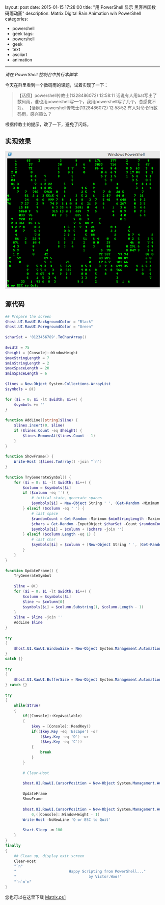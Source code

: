 layout: post
date: 2015-01-15 17:28:00
title: "用 PowerShell 显示 黑客帝国数码雨动画"
description: Matrix Digital Rain Animation wih PowerShell
categories:
- powershell
- geek
tags:
- powershell
- geek
- text
- asciiart
- animation
---
_请在 PowerShell 控制台中执行本脚本_

今天在群里看到一个数码雨的课题，试着实现了一下：

> 【话痨】powershell传教士(1328486072) 12:58:11 
> 话说有人用bat写出了数码雨，谁也用powershell写一个，我用powershell写了几个，总感觉不对。
> 【话痨】powershell传教士(1328486072) 12:58:52 
> 有人对命令行数码雨，感兴趣么？

根据传教士的提示，改了一下，避免了闪烁。

实现效果
--------

![Matrix](/img/2015-01-15-matrix-001.gif)

源代码
------

<!--more-->

```powershell
## Prepare the screen
$host.UI.RawUI.BackgroundColor = "Black"
$host.UI.RawUI.ForegroundColor = "Green"

$charSet = '0123456789'.ToCharArray()

$width = 75
$height = [Console]::WindowHeight
$maxStringLength = 7
$minStringLength = 2
$maxSpaceLength = 20
$minSpaceLength = 6

$lines = New-Object System.Collections.ArrayList
$symbols = @()

for ($i = 0; $i -lt $width; $i++) {
    $symbols += ''
}

function AddLine([string]$line) {
    $lines.insert(0, $line)
    if ($lines.Count -eq $height) {
        $lines.RemoveAt($lines.Count - 1)
    }
}

function ShowFrame() {
    Write-Host ($lines.ToArray() -join "`n")
}

function TryGenerateSymbol() {
    for ($i = 0; $i -lt $width; $i++) {
        $column = $symbols[$i]
        if ($column -eq '') {
            # initial state, generate spaces
            $symbols[$i] = New-Object String ' ', (Get-Random -Minimum $minSpaceLength -Maximum $maxSpaceLength)
        } elseif ($column -eq ' ') {
            # last space
            $randomCount = Get-Random -Minimum $minStringLength -Maximum $maxStringLength
            $chars = Get-Random -InputObject $charSet -Count $randomCount
            $symbols[$i] = $column + ($chars -join '')
        } elseif ($column.Length -eq 1) {
            # last char
            $symbols[$i] = $column + (New-Object String ' ', (Get-Random -Minimum $minSpaceLength -Maximum $maxSpaceLength))
        }
    }
}

function UpdateFrame() {
    TryGenerateSymbol

    $line = @()
    for ($i = 0; $i -lt $width; $i++) {
        $column = $symbols[$i]
        $line += $column[0]
        $symbols[$i] = $column.Substring(1, $column.Length - 1)
    }
    $line = $line -join ''
    AddLine $line
}

try
{
    $host.UI.RawUI.WindowSize = New-Object System.Management.Automation.Host.Size $width + 1, $height + 1
}
catch {}

try
{
    $host.UI.RawUI.BufferSize = New-Object System.Management.Automation.Host.Size $width + 1, $height + 1
} catch {}

try
{
    while($true)
    {
        if([Console]::KeyAvailable)
        {
            $key = [Console]::ReadKey()
            if(($key.Key -eq 'Escape') -or
                ($key.Key -eq 'Q') -or
                ($key.Key -eq 'C'))
            {
                break
            }
        }
        
        # Clear-Host
    
        $host.UI.RawUI.CursorPosition = New-Object System.Management.Automation.Host.Coordinates 0,0
        
        UpdateFrame
        ShowFrame
        
        $host.UI.RawUI.CursorPosition = New-Object System.Management.Automation.Host.Coordinates `
            0,([Console]::WindowHeight - 1)
        Write-Host -NoNewLine 'Q or ESC to Quit'

        Start-Sleep -m 100
    }
}
finally
{
    ## Clean up, display exit screen
    Clear-Host
    "`n"
    "                        Happy Scripting from PowerShell..."
    "                                 by Victor.Woo!"
    "`n`n`n"
}
```

您也可以在这里下载 [Matrix.ps1](/download/Matrix.ps1)
